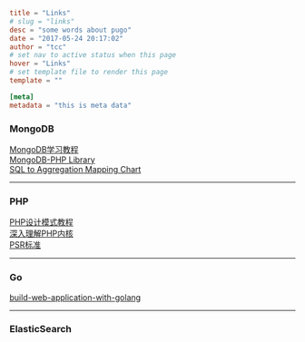 ```toml
title = "Links"
# slug = "links"
desc = "some words about pugo"
date = "2017-05-24 20:17:02"
author = "tcc"
# set nav to active status when this page
hover = "Links"
# set template file to render this page
template = ""

[meta]
metadata = "this is meta data"
```

### MongoDB
[MongoDB学习教程](https://www.gitbook.com/book/piaosanlang/mongodb/details)<br>
[MongoDB-PHP Library](https://docs.mongodb.com/php-library/master/)<br>
[SQL to Aggregation Mapping Chart](https://docs.mongodb.com/manual/reference/sql-aggregation-comparison/)<br>



------------


### PHP
[PHP设计模式教程](http://www.awaimai.com/patterns)<br>
[深入理解PHP内核](http://www.php-internals.com/book/)<br>
[PSR标准](https://psr.phphub.org/)<br>



------------

### Go
[build-web-application-with-golang](https://github.com/astaxie/build-web-application-with-golang)<br>




------------

### ElasticSearch

